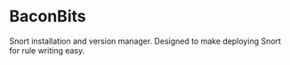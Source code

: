 # BaconBits
Snort installation and version manager.  Designed to make deploying Snort for rule writing easy.
